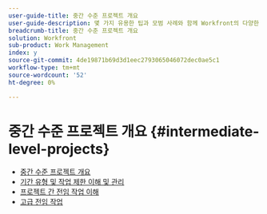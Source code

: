 ```yaml
---
user-guide-title: 중간 수준 프로젝트 개요
user-guide-description: 몇 가지 유용한 팁과 모범 사례와 함께 Workfront의 다양한 프로젝트 관리 도구에 대해 깊이 있게 이해하십시오.
breadcrumb-title: 중간 수준 프로젝트 개요
solution: Workfront
sub-product: Work Management
index: y
source-git-commit: 4de19871b69d3d1eec2793065046072dec0ae5c1
workflow-type: tm+mt
source-wordcount: '52'
ht-degree: 0%

---
```




# 중간 수준 프로젝트 개요 {#intermediate-level-projects}

+ [중간 수준 프로젝트 개요](overview.md)
+ [기간 유형 및 작업 제한 이해 및 관리](https://experienceleague.adobe.com/en/docs/workfront-learn/tutorials-workfront/manage-work/intermediate-projects/understand-and-manage-duration-types-and-task-constraints)
+ [프로젝트 간 전임 작업 이해](https://experienceleague.adobe.com/en/docs/workfront-learn/tutorials-workfront/manage-work/intermediate-projects/understand-cross-project-predecessors)
+ [고급 전임 작업](https://experienceleague.adobe.com/en/docs/workfront-learn/tutorials-workfront/manage-work/intermediate-projects/advanced-predecessors)

